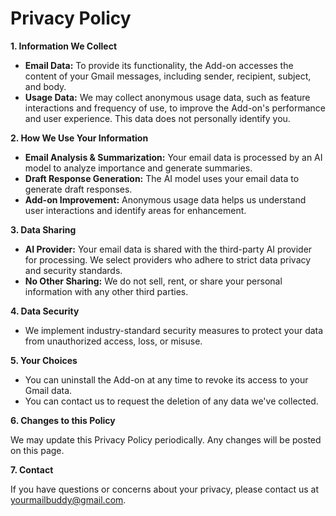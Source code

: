 Privacy Policy
==============

**1. Information We Collect**

*   **Email Data:** To provide its functionality, the Add-on accesses the content of your Gmail messages, including sender, recipient, subject, and body.
*   **Usage Data:** We may collect anonymous usage data, such as feature interactions and frequency of use, to improve the Add-on's performance and user experience. This data does not personally identify you. 

**2. How We Use Your Information**

*   **Email Analysis & Summarization:** Your email data is processed by an AI model to analyze importance and generate summaries.
*   **Draft Response Generation:** The AI model uses your email data to generate draft responses.
*   **Add-on Improvement:** Anonymous usage data helps us understand user interactions and identify areas for enhancement.

**3. Data Sharing**

*   **AI Provider:** Your email data is shared with the third-party AI provider for processing. We select providers who adhere to strict data privacy and security standards.
*   **No Other Sharing:** We do not sell, rent, or share your personal information with any other third parties.

**4. Data Security**

*   We implement industry-standard security measures to protect your data from unauthorized access, loss, or misuse.

**5. Your Choices**

*   You can uninstall the Add-on at any time to revoke its access to your Gmail data.
*   You can contact us to request the deletion of any data we've collected.

**6. Changes to this Policy**

We may update this Privacy Policy periodically. Any changes will be posted on this page.

**7. Contact**

If you have questions or concerns about your privacy, please contact us at yourmailbuddy@gmail.com.